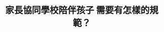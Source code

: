 ---
layout: post
title: "家長協同學校陪伴孩子 需要有怎樣的規範？"
tags:
  - "教育"
  - "性平"
  - "法規"
id: 62
thumbnail: ""
description: "開放政府第62次協作會議「校外人士進入校園案」"
color: "yellow"
publish: "false"
departments:
  - "教育部"
cover:
  link: ""
introduction:
  content: ""
  image: ""
join:
  type: "提"
  image: "/images/post/62/1Cxr11fzl2T32zDv6Hyl-VuvboW_t7z7f.jpg"
embed:
  - type: "agenda_book"
    links:
      - "https://issuu.com/pdis.tw/docs/__________________________________________________"
  - type: "mind_map"
    links:
      - "https://miro.com/app/live-embed/o9J_kvwk6nw=/?moveToViewport=-13110,-3451,12618,3826&amp;embedAutoplay=true"
  - type: "ministry_slide"
    links:
      - "https://issuu.com/pdis.tw/docs/__________0115"
  - type: "host_slide"
    links:
      - "https://issuu.com/pdis.tw/docs/______________final_"
  - type: "live"
    links:
      - "https://www.youtube.com/watch?v=jdam9IbyN_s"
  - type: "transcript"
    links:
      - "https://sayit.pdis.nat.gov.tw/2020-01-17-%E9%96%8B%E6%94%BE%E6%94%BF%E5%BA%9C%E7%AC%AC62%E6%AC%A1%E8%AD%B0%E9%A1%8C%E5%8D%94%E4%BD%9C%E6%9C%83%E8%AD%B0"
pictures:
---